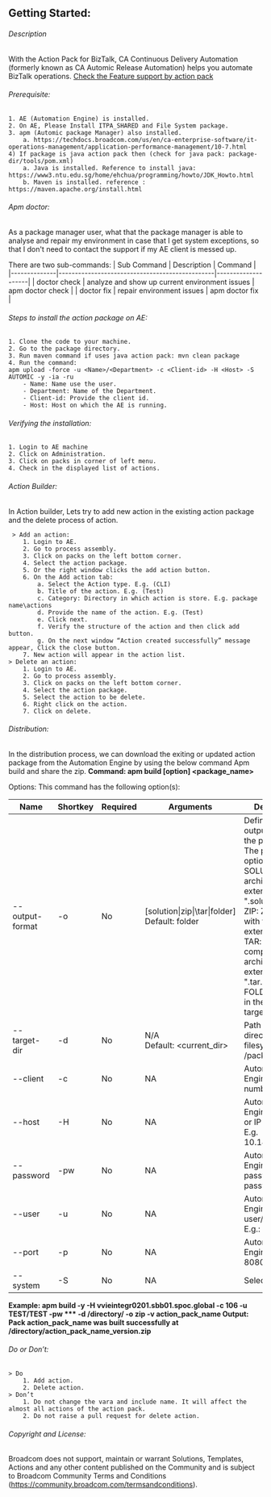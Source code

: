 ## Getting Started:


###### Description
 With the Action Pack for BizTalk, CA Continuous Delivery Automation (formerly known as CA Automic Release Automation) helps you automate BizTalk operations. [Check the Feature support by action pack](source/README.md)

###### Prerequisite:
	1. AE (Automation Engine) is installed. 
	2. On AE, Please Install ITPA_SHARED and File System package.
	3. apm (Automic package Manager) also installed.
		a. https://techdocs.broadcom.com/us/en/ca-enterprise-software/it-operations-management/application-performance-management/10-7.html
	4) If package is java action pack then (check for java pack: package-dir/tools/pom.xml)
		a. Java is installed. Reference to install java: https://www3.ntu.edu.sg/home/ehchua/programming/howto/JDK_Howto.html
		b. Maven is installed. reference : https://maven.apache.org/install.html 

###### Apm doctor:
As a package manager user, what that the package manager is able to analyse and repair my environment in case that I get system exceptions, so that I don't need to contact the support if my AE client is messed up.

There are two sub-commands:
| Sub Command  | Description                                    | Command            |
|--------------|------------------------------------------------|--------------------|
| doctor check | analyze and show up current environment issues	| apm doctor check   |
| doctor fix   | repair environment issues	                | apm doctor fix     |

###### Steps to install the action package on AE:
	1. Clone the code to your machine.
	2. Go to the package directory.
	3. Run maven command if uses java action pack: mvn clean package
	4. Run the command: 
	apm upload -force -u <Name>/<Department> -c <Client-id> -H <Host> -S AUTOMIC -y -ia -ru
		- Name: Name use the user.
		- Department: Name of the Department.
		- Client-id: Provide the client id.
		- Host: Host on which the AE is running.

###### Verifying the installation:
	1. Login to AE machine
	2. Click on Administration.
	3. Click on packs in corner of left menu.
	4. Check in the displayed list of actions.

###### Action Builder:
In Action builder, Lets try to add new action in the existing action package and the delete process of action.

     > Add an action:
		1. Login to AE.
		2. Go to process assembly.
		3. Click on packs on the left bottom corner.
		4. Select the action package.
		5. Or the right window clicks the add action button.
		6. On the Add action tab:
			a. Select the Action type. E.g. (CLI)
			b. Title of the action. E.g. (Test)
			c. Category: Directory in which action is store. E.g. package name\actions
			d. Provide the name of the action. E.g. (Test)
			e. Click next.
			f. Verify the structure of the action and then click add button.
			g. On the next window “Action created successfully” message appear, Click the close button.
		7. New action will appear in the action list.
    > Delete an action:
		1. Login to AE.
		2. Go to process assembly.
		3. Click on packs on the left bottom corner.
		4. Select the action package.
		5. Select the action to be delete.
		6. Right click on the action.
		7. Click on delete.

###### Distribution: 
In the distribution process, we can download the exiting or updated action package from the Automation Engine by using the below command Apm build and share the zip.
**Command: apm build [option] <package_name>**

Options:
This command has the following option(s):

|Name           |Shortkey|Required |    Arguments	        |                Description                                                                              |
|---------------|--------|---------|----------------------------|---------------------------------------------------------------------------------------------------------|
|--output-format|-o	 | No	   |[solution\|zip\|\tar\|folder] <br>Default: folder|Defines the output format of the package. The possible options are:<br>SOLUTION: Zip-archive with the extension ".solution"<br>ZIP: Zip-archive with the extension ".zip"<br>TAR: gzip-compressed tar-archive with the extension ".tar.gz"<br>FOLDER: Folder in the specified target directory
|--target-dir	|-d	 | No	   |N/A <br>Default:  <current_dir>                    | Path to target directory in local filesystem E.g. /packages/|
|--client	|-c	 | No	   |NA	                        |Automation Engine client number. E.g.106   |
|--host	        |-H	 | No	   |NA	                        |Automation Engine hostname or IP address. E.g.  10.149.132.64         |
|--password	|-pw	 | No	   |NA	                        |Automation Engine password. E.g. password |
|--user	        |-u	 | No	   |NA 	                        |Automation Engine user/department, E.g.: John/Unit1                       |
|--port	        |-p      | No	   |NA	                        |Automation Engine port. E.g. 8080    | 
|--system	|-S	 | No	   |NA	                        |Selected system                      |

**Example: 
apm build -y -H vvieintegr0201.sbb01.spoc.global -c 106 -u TEST/TEST -pw *** -d /directory/ -o zip -v action_pack_name
Output: 
Pack action_pack_name was built successfully at /directory/action_pack_name_version.zip**


###### Do or Don’t:
	> Do
		1. Add action.
		2. Delete action.
	> Don’t
		1. Do not change the vara and include name. It will affect the almost all actions of the action pack.
		2. Do not raise a pull request for delete action.
		
		
###### Copyright and License: 
Broadcom does not support, maintain or warrant Solutions, Templates, Actions and any other content published on the Community and is subject to Broadcom Community Terms and Conditions (https://community.broadcom.com/termsandconditions).
